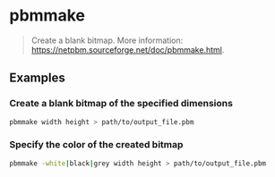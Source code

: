 # pbmmake

> Create a blank bitmap. More information: <https://netpbm.sourceforge.net/doc/pbmmake.html>.

## Examples

### Create a blank bitmap of the specified dimensions

```bash
pbmmake width height > path/to/output_file.pbm
```

### Specify the color of the created bitmap

```bash
pbmmake -white|black|grey width height > path/to/output_file.pbm
```
